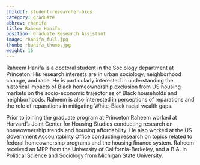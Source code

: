 ```yaml
---
childof: student-researcher-bios
category: graduate
abbrev: rhanifa
title: Raheem Hanifa
position: Graduate Research Assistant
image: rhanifa_full.jpg
thumb: rhanifa_thumb.jpg
weight: 15
---
```

Raheem Hanifa is a doctoral student in the Sociology department at Princeton. His research interests are in urban sociology, neighborhood change, and race. He is particularly interested in understanding the historical impacts of Black homeownership exclusion from US housing markets on the socio-economic trajectories of Black households and neighborhoods. Raheem is also interested in perceptions of reparations and the role of reparations in mitigating White-Black racial wealth gaps.

Prior to joining the graduate program at Princeton Raheem worked at Harvard’s Joint Center for Housing Studies conducting research on homeownership trends and housing affordability. He also worked at the US Government Accountability Office conducting research on topics related to federal homeownership programs and the housing finance system. Raheem received an MPP from the University of California-Berkeley, and a B.A. in Political Science and Sociology from Michigan State University.